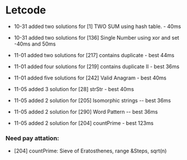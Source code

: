 # Letcode

- 10-31 added  two solutions for [1] TWO SUM using hash table. - 40ms

- 10-31 added two solutions for [136] Single Number using xor and set -40ms and 50ms

- 11-01 added two solutions for [217] contains duplicate - best 44ms

- 11-01 added four solutions for [219] contains duplicate II - best 36ms

- 11-01 added five solutions for [242] Valid Anagram - best 40ms

- 11-05 added 3 solution for [28] strStr - best 40ms

- 11-05 added 2 solution for [205] Isomorphic strings -- best 36ms

- 11-05 added 2 solution for [290] Word Pattern  -- best 36ms

- 11-05 added 2 solution for [204] countPrime - best 123ms

### Need pay attation:
- [204] countPrime: Sieve of Eratosthenes, range &Steps, sqrt(n)
